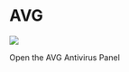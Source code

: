 # AVG

![](../../../.gitbook/assets/sbrw-choose-a-directory-electron.PNG)

Open the AVG Antivirus Panel

